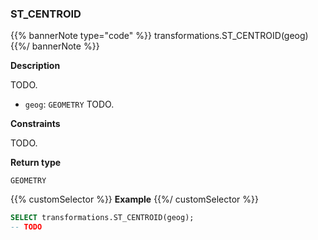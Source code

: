 ### ST_CENTROID

{{% bannerNote type="code" %}}
transformations.ST_CENTROID(geog)
{{%/ bannerNote %}}

**Description**

TODO.

* `geog`: `GEOMETRY` TODO.

**Constraints**

TODO.

**Return type**

`GEOMETRY`

{{% customSelector %}}
**Example**
{{%/ customSelector %}}

```sql
SELECT transformations.ST_CENTROID(geog);
-- TODO
```